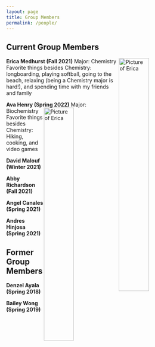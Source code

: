 ```yaml
---
layout: page
title: Group Members
permalink: /people/
---
```


## Current Group Members

**Erica Medhurst (Fall 2021)**
<img src="{{site.baseurl}}/images/EMedhurst1.jpg" alt="Picture of Erica" height="40%" width="40%" style="float: right; margin-top: 0px; margin-left: 10px margin-bottom: 10px" />
Major: Chemistry 
Favorite things besides Chemistry: longboarding, playing softball, going to the beach, relaxing (being a Chemistry major is hard!), and spending time with my friends and family








**Ava Henry (Spring 2022)**
<img src="{{site.baseurl}}/images/AHenry1.jpg" alt="Picture of Erica" height="40%" width="40%" style="float: right; margin-top: 0px; margin-left: 10px margin-bottom: 10px" />
Major: Biochemistry
Favorite things besides Chemistry: Hiking, cooking, and video games 








**David Malouf (Winter 2021)**


**Abby Richardson  (Fall 2021)**


**Angel Canales (Spring 2021)**


**Andres Hinjosa (Spring 2021)**


## Former Group Members

**Denzel Ayala (Spring 2018)**


**Bailey Wong (Spring 2019)**
